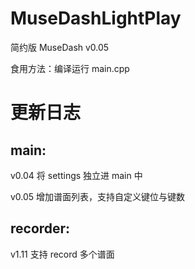 # MuseDashLightPlay
简约版 MuseDash v0.05

食用方法：编译运行 main.cpp

# 更新日志

## main:
v0.04 将 settings 独立进 main 中

v0.05 增加谱面列表，支持自定义键位与键数

## recorder:
v1.11 支持 record 多个谱面
